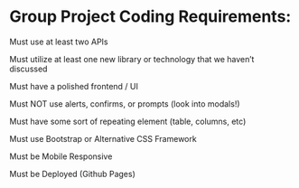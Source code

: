 # Group Project Coding Requirements:

Must use at least two APIs

Must utilize at least one new library or technology that we haven’t discussed

Must have a polished frontend / UI

Must NOT use alerts, confirms, or prompts (look into modals!)

Must have some sort of repeating element (table, columns, etc)

Must use Bootstrap or Alternative CSS Framework

Must be Mobile Responsive

Must be Deployed (Github Pages)
